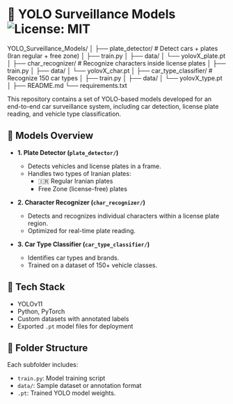 # 🚗 YOLO Surveillance Models ![License: MIT](https://img.shields.io/badge/License-MIT-yellow.svg)

YOLO_Surveillance_Models/
│
├── plate_detector/             # Detect cars + plates (Iran regular + free zone)
│   ├── train.py
│   ├── data/
│   └── yolovX_plate.pt
│
├── char_recognizer/            # Recognize characters inside license plates
│   ├── train.py
│   ├── data/
│   └── yolovX_char.pt
│
├── car_type_classifier/        # Recognize 150 car types
│   ├── train.py
│   ├── data/
│   └── yolovX_type.pt
│
├── README.md
└── requirements.txt

This repository contains a set of YOLO-based models developed for an end-to-end car surveillance system, including car detection, license plate reading, and vehicle type classification.

## 🔧 Models Overview

- **1. Plate Detector (`plate_detector/`)**
  - Detects vehicles and license plates in a frame.
  - Handles two types of Iranian plates:
    - 🇮🇷 Regular Iranian plates
    - Free Zone (license-free) plates

- **2. Character Recognizer (`char_recognizer/`)**
  - Detects and recognizes individual characters within a license plate region.
  - Optimized for real-time plate reading.

- **3. Car Type Classifier (`car_type_classifier/`)**
  - Identifies car types and brands.
  - Trained on a dataset of 150+ vehicle classes.

## 🚀 Tech Stack

- YOLOv11
- Python, PyTorch
- Custom datasets with annotated labels
- Exported `.pt` model files for deployment

## 📂 Folder Structure

Each subfolder includes:
- `train.py`: Model training script
- `data/`: Sample dataset or annotation format
- `.pt`: Trained YOLO model weights.

